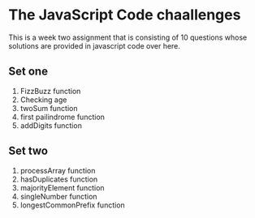 # The JavaScript Code chaallenges
This is a week two assignment that is consisting of 10 questions whose solutions are provided in javascript code over here.
## Set one
1. FizzBuzz function
2. Checking age
3. twoSum function
4. first pailindrome function
5. addDigits function

## Set two
1. processArray function
2. hasDuplicates function
3. majorityElement function
4. singleNumber function
5. longestCommonPrefix function
